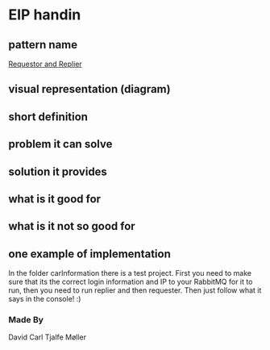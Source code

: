 # EIP handin
## pattern name
[Requestor and Replier](https://www.enterpriseintegrationpatterns.com/patterns/messaging/RequestReplyJmsExample.html)
## visual representation (diagram)

## short definition

## problem it can solve
## solution it provides
## what is it good for
## what is it not so good for
## one example of implementation
In the folder carInformation there is a test project. First you need to make sure that its the correct login information and IP to your RabbitMQ for it to run, then you need to run replier and then requester. Then just follow what it says in the console! :)


### Made By
David Carl
Tjalfe Møller